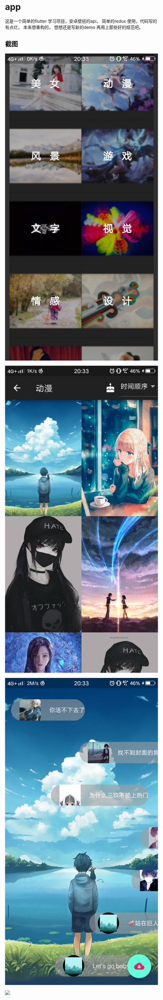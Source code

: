 # app

这是一个简单的flutter 学习项目，安卓壁纸的api， 简单的redux 使用，代码写的有点烂， 本来想重构的， 想想还是写新的demo 再用上那些好的规范吧。

## 截图

![](./screenshot/1.jpg)

![](./screenshot/2.jpg)

![](./screenshot/3.jpg)

![](./screenshot/0.jpg)
